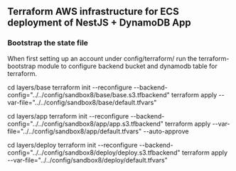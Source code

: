 ## Terraform AWS infrastructure for ECS deployment of NestJS + DynamoDB App

### Bootstrap the state file 
When first setting up an account under config/terraform/ run the terraform-bootstrap module to configure backend bucket and dynamodb table for terraform.


cd layers/base
terraform init --reconfigure --backend-config="../../config/sandbox8/base/base.s3.tfbackend"
terraform apply --var-file="../../config/sandbox8/base/default.tfvars"


cd layers/app
terraform init --reconfigure --backend-config="../../config/sandbox8/app/app.s3.tfbackend"
terraform apply --var-file="../../config/sandbox8/app/default.tfvars" --auto-approve


cd layers/deploy
terraform init --reconfigure --backend-config="../../config/sandbox8/deploy/deploy.s3.tfbackend"
terraform apply --var-file="../../config/sandbox8/deploy/default.tfvars"

